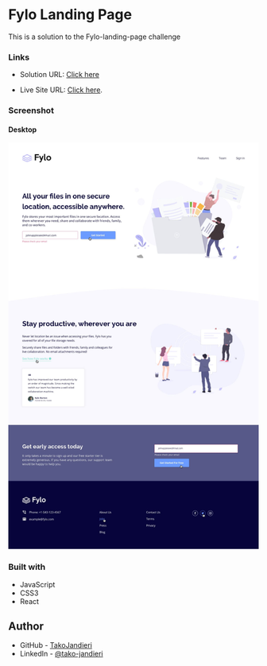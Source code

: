 # Fylo Landing Page

This is a solution to the Fylo-landing-page challenge

### Links

- Solution URL: [Click here](https://github.com/TakoJandieri/Fylo-Page.git)

- Live Site URL: [Click here](https://takojandieri.github.io/Fylo-Page/).

### Screenshot

#### Desktop

![WebPage Preview](/public/active-states.jpg)


### Built with

- JavaScript
- CSS3
- React

## Author

- GitHub - [TakoJandieri](https://github.com/TakoJandieri)
- LinkedIn - [@tako-jandieri](https://www.linkedin.com/in/tako-jandieri/)

